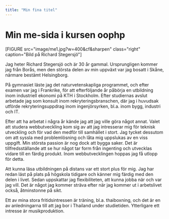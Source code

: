```yaml
---
title: "Min fina titel"
---
```

Min me-sida i kursen oophp
=========================

[FIGURE src="image/me1.jpg?w=400&cf&sharpen" class="right" caption="Bild på Richard Stegersjö"]

Jag heter Richard Stegersjö och är 30 år gammal. Ursprungligen kommer jag från Borås, men den största delen av min uppväxt var jag bosatt i Skåne, närmare bestämt Helsingborg.

På gymnasiet läste jag det naturvetenskapliga programmet, och efter examen var jag i Frankrike, för att efterföljande år påbörja en utbildning inom industriell ekonomi på KTH i Stockholm. Efter studiernas avslut arbetade jag som konsult inom rekryteringsbranschen, där jag i huvudsak utförde rekryteringsuppdrag inom ingenjörsyrken, bl.a. inom bygg, industri och IT.

Efter att ha arbetat i några år kände jag att jag ville göra något annat. Valet att studera webbutveckling kom sig av att jag intresserar mig för teknisk utveckling och för vad den medför till samhället i stort. Jag tycket dessutom om att syssla med problemlösning och låta mig uppslukas av en viss uppgift. Min största passion är nog dock att bygga saker. Det är tillfredsställande att se hur något tar form från ingenting och utvecklas vidare till en färdig produkt. Inom webbutvecklingen hoppas jag få utlopp för detta.

Att kunna läsa utbildningen på distans var ett stort plus för mig. Jag har redan läst på plats på högskola tidigare och känner mig färdig med den delen i livet. Sedan uppskattar jag flexibiliteten, att kunna jobba när och var jag vill. Det är något jag kommer sträva efter när jag kommer ut i arbetslivet också, åtminstonne på sikt.

Ett av mina stora fritidsintressen är träning, bl.a. thaiboxning, och det är en av anledningarna till att jag bor i Thailand under studietiden. Ytterligare ett intresse är musikproduktion.